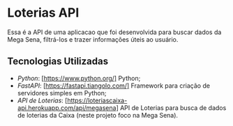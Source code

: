 # Loterias API

Essa é a API de uma aplicacao que foi desenvolvida para buscar dados da Mega Sena, filtrá-los e trazer informações úteis ao usuário.

## Tecnologias Utilizadas

- *Python*: [https://www.python.org/] Python;
- *FastAPI*: [https://fastapi.tiangolo.com/] Framework para criação de servidores simples em Python;
- *API de Loterias*: [https://loteriascaixa-api.herokuapp.com/api/megasena] API de Loterias para busca de dados de loterias da Caixa (neste projeto foco na Mega Sena).
